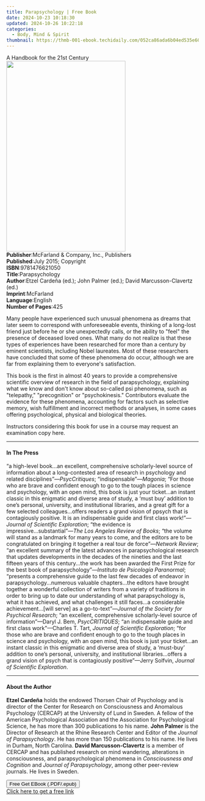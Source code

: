 ```yaml
---
title: Parapsychology | Free Book
date: 2024-10-23 10:18:30
updated: 2024-10-26 10:22:18
categories:
  - Body, Mind & Spirit
thumbnail: https://thmb-001-ebook.techidaily.com/052ca86ada6b04ed535e60093a72a2b014dea9c7aee921890f838539ebab3ded.jpg
---
```

<main id="book-container">
  <div class="flex flex-col">
    <div class="book-brief flex-1 py-6 px-4 sm:p-6 md:py-10 md:px-8">
      <!-- brief-->
      <div class="book-brief-main">A Handbook for the 21st Century</div>
    </div>
    <div
      class="book-meta-info flex-1 grid gap-4 col-start-1 col-end-3 row-start-1 sm:mb-6 sm:grid-cols-4 lg:gap-6 lg:col-start-2 lg:row-end-6 lg:row-span-6 lg:mb-0"
    >
      <div
        class="book-meta-info-left place-content-center mt-4 p-4 text-sm leading-6 col-start-2 col-span-2 dark:text-slate-400"
      >
        <img
          class="w-full h-500 object-cover rounded-lg sm:h-255 sm:col-span-2 lg:col-span-full"
          src="https://img-001-ebook.techidaily.com/8c8592fcf212d7474e4c094f6af7d77291aea18922f9b34831042fe1aa4543c8.jpg"
          alt=""
          width="312"
          height="500"
        />
      </div>
      <div
        class="book-meta-info-right mt-2 col-start-1 row-start-2 col-span-3 self-center"
      >
        <!-- meta data  -->
        <div class="flex flex-col px-4 md:px-8">
          <div class="flex-1">
            <strong>Publisher</strong>:<span class="px-2"
              >McFarland &amp; Company, Inc., Publishers</span
            >
          </div>
          <div class="flex-1">
            <strong>Published</strong>:<span class="px-2"
              >July 2015; Copyright</span
            >
          </div>
          <div class="flex-1">
            <strong>ISBN</strong>:<span class="px-2">9781476621050</span>
          </div>
          <div class="flex-1">
            <strong>Title</strong>:<span class="px-2">Parapsychology</span>
          </div>
          <div class="flex-1">
            <strong>Author</strong>:<span class="px-2"
              >Etzel Cardeña (ed.); John Palmer (ed.); David Marcusson-Clavertz
              (ed.)</span
            >
          </div>
          <div class="flex-1">
            <strong>Imprint</strong>:<span class="px-2">McFarland</span>
          </div>
          <div class="flex-1">
            <strong>Language</strong>:<span class="px-2">English</span>
          </div>
          <div class="flex-1">
            <strong>Number of Pages</strong>:<span class="px-2">425</span>
          </div>
        </div>
      </div>
    </div>
    <div class="book-description flex-1 py-6 px-4 sm:p-6 md:py-10 md:px-8">
      <div class="book-description-main">
        <div accordion-content="" id="description">
          <p>
            Many people have experienced such unusual phenomena as dreams that
            later seem to correspond with unforeseeable events, thinking of a
            long-lost friend just before he or she unexpectedly calls, or the
            ability to "feel" the presence of deceased loved ones. What many do
            not realize is that these types of experiences have been researched
            for more than a century by eminent scientists, including Nobel
            laureates. Most of these researchers have concluded that some of
            these phenomena do occur, although we are far from explaining them
            to everyone's satisfaction.
          </p>
          <p>
            This book is the first in almost 40 years to provide a comprehensive
            scientific overview of research in the field of parapsychology,
            explaining what we know and don't know about so-called psi
            phenomena, such as "telepathy," "precognition" or "psychokinesis."
            Contributors evaluate the evidence for these phenomena, accounting
            for factors such as selective memory, wish fulfillment and incorrect
            methods or analyses, in some cases offering psychological, physical
            and biological theories.
          </p>
          <p>
            Instructors considering this book for use in a course may
            <span> request an examination copy here</span>.
          </p>
        </div>
        <div class="accordion-fader"></div>
      </div>
    </div>
    <div class="book-excerpts flex-1 py-6 px-4 sm:p-6 md:py-10 md:px-8">
      <!-- excerpts-->
      <div class="book-excerpts-main">
        <hr />
        <h4 class="placeholder placeholder-heading">
          <span>In The Press</span>
        </h4>
        <p>
          “a high-level book...an excellent, comprehensive scholarly-level
          source of information about a long-contested area of research in
          psychology and related disciplines”—<i>PsycCritiques</i>;
          “indispensable”—<i>Magonia</i>; “For those who are brave and confident
          enough to go to the tough places in science and psychology, with an
          open mind, this book is just your ticket...an instant classic in this
          enigmatic and diverse area of study, a ‘must buy’ addition to one’s
          personal, university, and institutional libraries, and a great gift
          for a few selected colleagues...offers readers a grand vision of
          ppsych that is contagiously positive. It is an indispensable guide and
          first class work!”—<i>Journal of Scientific Exploration</i>; “the
          evidence is impressive...substantial”—<i
            >The Los Angeles Review of Books</i
          >; “the volume will stand as a landmark for many years to come, and
          the editors are to be congratulated on bringing it together a real
          tour de force”—<i>Network Review</i>; “an excellent summary of the
          latest advances in parapsychological research that updates
          developments in the decades of the nineties and the last fifteen years
          of this century...the work has been awarded the First Prize for the
          best book of parapsychology”—<i>Instituto de Psicología Paranormal</i
          >; “presents a comprehensive guide to the last few decades of endeavor
          in parapsychology…numerous valuable chapters…the editors have brought
          together a wonderful collection of writers from a variety of
          traditions in order to bring up to date our understanding of what
          parapsychology is, what it has achieved, and what challenges it still
          faces…a considerable achievement…[will serve] as a go-to-text”—<i
            >Journal of the Society for Psychical Research</i
          >; “an excellent, comprehensive scholarly-level source of
          information”—Daryl J. Bem, <i>PsycCRITIQUES</i>; “an indispensable
          guide and first class work"—Charles T. Tart,
          <i>Journal of Scientific Exploration</i>; “for those who are brave and
          confident enough to go to the tough places in science and psychology,
          with an open mind, this book is just your ticket...an instant classic
          in this enigmatic and diverse area of study, a ‘must-buy’ addition to
          one’s personal, university, and institutional libraries...offers a
          grand vision of psych that is contagiously positive”—Jerry Solfvin,
          <i>Journal of Scientific Exploration</i>.
        </p>
      </div>
    </div>
    <div class="book-about-author flex-1 py-6 px-4 sm:p-6 md:py-10 md:px-8">
      <!-- about author-->
      <div class="book-main-author-main">
        <hr />
        <h4 class="placeholder placeholder-heading">
          <span>About the Author</span>
        </h4>
        <p>
          <b>Etzel Cardeña</b> holds the endowed Thorsen Chair of Psychology and
          is director of the Center for Research on Consciousness and Anomalous
          Psychology (CERCAP) at the University of Lund in Sweden. A fellow of
          the American Psychological Association and the Association for
          Psychological Science, he has more than 300 publications to his name.
          <b></b><b>John Palmer</b> is the Director of Research at the Rhine
          Research Center and Editor of the <i>Journal of Parapsychology</i>. He
          has more than 150 publications to his name. He lives in Durham, North
          Carolina. <b></b><b>David Marcusson-Clavertz</b> is a member of CERCAP
          and has published research on mind wandering, alterations in
          consciousness, and parapsychological phenomena in
          <i>Consciousness and Cognition</i> and
          <i>Journal of Parapsychology</i>, among other peer-review journals. He
          lives in Sweden.
        </p>
      </div>
    </div>
    <div class="book-free-get flex-1 py-6 px-4 sm:p-6 md:py-10 md:px-8">
      <button
        id="btn-free-get"
        class="bg-blue-500 hover:bg-blue-700 text-white font-bold py-2 px-4 rounded"
      >
        Free Get EBook (.PDF/.epub)
      </button>
      <div id="countdown-display" class="px-2 text-lg mt-2"></div>
      <a
        id="free-link"
        class="hidden bg-blue-500 hover:bg-blue-700 text-white font-bold py-2 px-4 rounded"
        href="https://www.ebooks.com/en-us/book/2110748/parapsychology/etzel-carde-a/"
        target="_blank"
        >Click here to get a free link</a
      >
    </div>
    <script>
      let countdownTime = 0;
      let countdownInterval = null;
      document
        .getElementById('btn-free-get')
        .addEventListener('click', startCountdown);
      function startCountdown() {
        countdownTime = new Date().getTime() + 60000 * 3;
        countdownInterval = setInterval(updateCountdown, 1000);
        document.getElementById('btn-free-get').disabled = true;
        document
          .getElementById('btn-free-get')
          .classList.add('bg-gray-500', 'cursor-not-allowed');
      }
      function updateCountdown() {
        let currentTime = new Date().getTime();
        let timeLeft = countdownTime - currentTime;
        let secondsLeft = Math.floor(timeLeft / 1000);
        document.getElementById('countdown-display').innerHTML =
          `Remaining time: ${secondsLeft} seconds.`;
        if (secondsLeft <= 0) {
          clearInterval(countdownInterval);
          document.getElementById('btn-free-get').classList.add('hidden');
          document.getElementById('free-link').classList.remove('hidden');
          document.getElementById('countdown-display').innerHTML = '';
        }
      }
    </script>
  </div>
</main>
